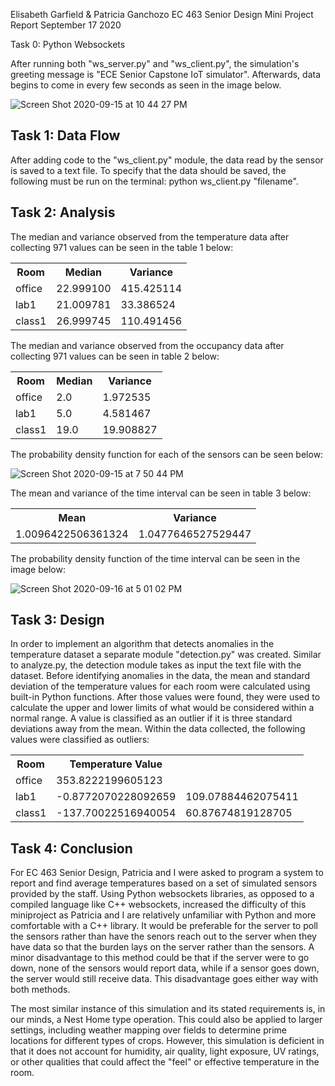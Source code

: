 Elisabeth Garfield & Patricia Ganchozo EC 463 Senior Design Mini Project Report September 17 2020

Task 0: Python Websockets

After running both "ws_server.py" and "ws_client.py", the simulation's greeting message is "ECE Senior Capstone IoT simulator". Afterwards, data begins to come in every few seconds as seen in the image below.

![Screen Shot 2020-09-15 at 10 44 27 PM](https://user-images.githubusercontent.com/45433428/93286370-160f7e00-f7a5-11ea-88e8-d420c6d8d727.png)




## Task 1: Data Flow

After adding code to the "ws_client.py" module, the data read by the sensor is saved to a text file. To specify that the data should be saved, the following must be run on the terminal: python ws_client.py "filename".



## Task 2: Analysis

The median and variance observed from the temperature data after collecting 971 values can be seen in the table 1 below:

<table>
  <tr>
    <th>Room</th>
    <th>Median</th>
    <th>Variance</th>
  </tr>
  <tr>
    <td>office</td>
    <td>22.999100</td>
    <td>415.425114</td>
  </tr>
  <tr>
    <td>lab1</td>
    <td>21.009781</td>
    <td>33.386524</td>
  </tr>
  <tr>
    <td>class1</td>
    <td>26.999745</td>
    <td>110.491456</td>
  </tr>
</table>


The median and variance observed from the occupancy data after collecting 971 values can be seen in table 2 below:

<table>
  <tr>
    <th>Room</th>
    <th>Median</th>
    <th>Variance</th>
  </tr>
  <tr>
    <td>office</td>
    <td>2.0</td>
    <td>1.972535</td>
  </tr>
  <tr>
    <td>lab1</td>
    <td>5.0</td>
    <td>4.581467</td>
  </tr>
  <tr>
    <td>class1</td>
    <td>19.0</td>
    <td>19.908827</td>
  </tr>
</table>

The probability density function for each of the sensors can be seen below:

![Screen Shot 2020-09-15 at 7 50 44 PM](https://user-images.githubusercontent.com/45433428/93287793-6c31f080-f7a8-11ea-917c-2ade5c2947a3.png)


The mean and variance of the time interval can be seen in table 3 below:

<table>
  <tr>
    <th>Mean</th>
    <th>Variance</th>
  </tr>
  <tr>
    <td>1.0096422506361324</td>
    <td>1.0477646527529447</td>
  </tr>
</table>

The probability density function of the time interval can be seen in the image below:

![Screen Shot 2020-09-16 at 5 01 02 PM](https://user-images.githubusercontent.com/45433428/93392160-4bb47580-f83e-11ea-83a8-ff9d509ee2fc.png)


## Task 3: Design

In order to implement an algorithm that detects anomalies in the temperature dataset a separate module "detection.py" was created. Similar to analyze.py, the detection module takes as input the text file with the dataset. Before identifying anomalies in the data, the mean and standard deviation of the temperature values for each room were calculated using built-in Python functions. After those values were found, they were used to calculate the upper and lower limits of what would be considered within a normal range. A value is classified as an outlier if it is three standard deviations away from the mean. Within the data collected, the following values were classified as outliers:

<table>
  <tr>
    <th>Room</th>
    <th>Temperature Value</th>
  </tr>
  <tr>
    <td>office</td>
    <td>353.8222199605123</td>
  </tr>
  <tr>
    <td>lab1</td>
    <td>-0.8772070228092659</td>
    <td>109.07884462075411</td>
  </tr>
  <tr>
    <td>class1</td>
    <td>-137.70022516940054</td>
    <td>60.87674819128705</td>
  </tr>
</table>


## Task 4: Conclusion

For EC 463 Senior Design, Patricia and I were asked to program a system to report and find average temperatures based on a set of simulated sensors provided by the staff. Using Python websockets libraries, as opposed to a compiled language like C++ websockets, increased the difficulty of this miniproject as Patricia and I are relatively unfamiliar with Python and more comfortable with a C++ library. It would be preferable for the server to poll the sensors rather than have the senors reach out to the server when they have data so that the burden lays on the server rather than the sensors. A minor disadvantage to this method could be that if the server were to go down, none of the sensors would report data, while if a sensor goes down, the server would still receive data. This disadvantage goes either way with both methods.

The most similar instance of this simulation and its stated requirements is, in our minds, a Nest Home type operation. This could also be applied to larger settings, including weather mapping over fields to determine prime locations for different types of crops. However, this simulation is deficient in that it does not account for humidity, air quality, light exposure, UV ratings, or other qualities that could affect the "feel" or effective temperature in the room.
